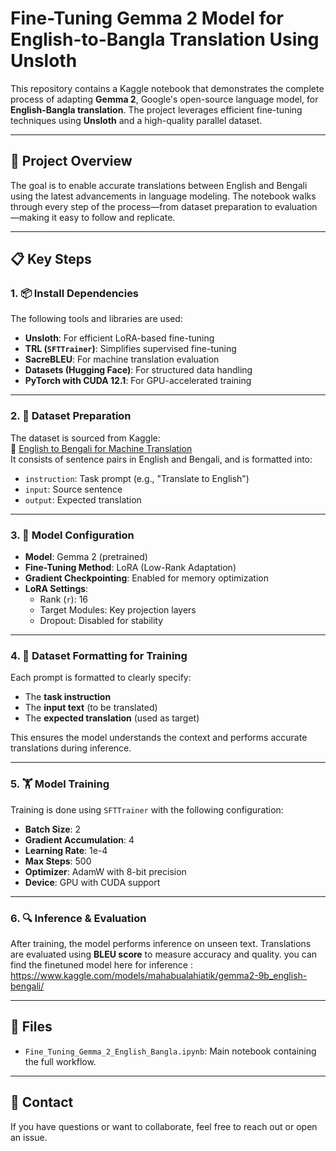 
# Fine-Tuning Gemma 2 Model for English-to-Bangla Translation Using Unsloth

This repository contains a Kaggle notebook that demonstrates the complete process of adapting **Gemma 2**, Google's open-source language model, for **English-Bangla translation**. The project leverages efficient fine-tuning techniques using **Unsloth** and a high-quality parallel dataset.

---

## 📌 Project Overview

The goal is to enable accurate translations between English and Bengali using the latest advancements in language modeling. The notebook walks through every step of the process—from dataset preparation to evaluation—making it easy to follow and replicate.

---

## 📋 Key Steps

### 1. 📦 Install Dependencies

The following tools and libraries are used:
- **Unsloth**: For efficient LoRA-based fine-tuning
- **TRL (`SFTTrainer`)**: Simplifies supervised fine-tuning
- **SacreBLEU**: For machine translation evaluation
- **Datasets (Hugging Face)**: For structured data handling
- **PyTorch with CUDA 12.1**: For GPU-accelerated training

---

### 2. 🧹 Dataset Preparation

The dataset is sourced from Kaggle:  
🔗 [English to Bengali for Machine Translation](https://www.kaggle.com/datasets/sayedshaun/english-to-bengali-for-machine-translation)  
It consists of sentence pairs in English and Bengali, and is formatted into:

- `instruction`: Task prompt (e.g., "Translate to English")
- `input`: Source sentence
- `output`: Expected translation

---

### 3. 🧠 Model Configuration

- **Model**: Gemma 2 (pretrained)
- **Fine-Tuning Method**: LoRA (Low-Rank Adaptation)
- **Gradient Checkpointing**: Enabled for memory optimization
- **LoRA Settings**:
  - Rank (`r`): 16
  - Target Modules: Key projection layers
  - Dropout: Disabled for stability

---

### 4. 🧾 Dataset Formatting for Training

Each prompt is formatted to clearly specify:
- The **task instruction**
- The **input text** (to be translated)
- The **expected translation** (used as target)

This ensures the model understands the context and performs accurate translations during inference.

---

### 5. 🏋️ Model Training

Training is done using `SFTTrainer` with the following configuration:

- **Batch Size**: 2
- **Gradient Accumulation**: 4
- **Learning Rate**: 1e-4
- **Max Steps**: 500
- **Optimizer**: AdamW with 8-bit precision
- **Device**: GPU with CUDA support

---

### 6. 🔍 Inference & Evaluation

After training, the model performs inference on unseen text. Translations are evaluated using **BLEU score** to measure accuracy and quality.
you can find the finetuned model here for inference : https://www.kaggle.com/models/mahabualahiatik/gemma2-9b_english-bengali/

---

## 📁 Files

- `Fine_Tuning_Gemma_2_English_Bangla.ipynb`: Main notebook containing the full workflow.

---

## 💬 Contact

If you have questions or want to collaborate, feel free to reach out or open an issue.

